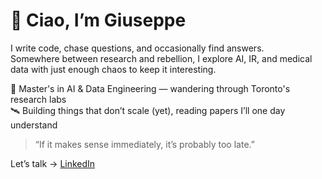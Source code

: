 # 👋 Ciao, I’m Giuseppe

I write code, chase questions, and occasionally find answers.  
Somewhere between research and rebellion, I explore AI, IR, and medical data with just enough chaos to keep it interesting.

🧠 Master's in AI & Data Engineering — wandering through Toronto's research labs  
🛰️ Building things that don’t scale (yet), reading papers I’ll one day understand

> “If it makes sense immediately, it’s probably too late.”

Let’s talk → [LinkedIn](https://www.linkedin.com/in/giuseppe-soriano/)
